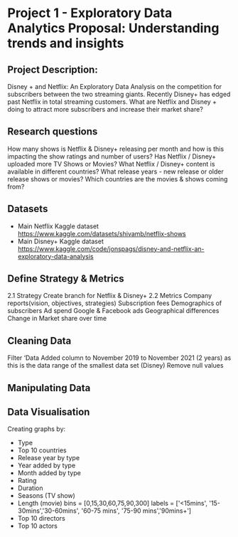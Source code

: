 # Project 1 - Exploratory Data Analytics Proposal: Understanding trends and insights

## Project Description:
Disney + and Netflix: An Exploratory Data Analysis on the competition for subscribers between the two streaming giants.
Recently Disney+ has edged past Netflix in total streaming customers. What are Netflix and Disney + doing to attract more subscribers and increase their market share?

## Research questions
How many shows is Netflix & Disney+ releasing per month and how is this impacting the show ratings and number of users?
Has Netflix / Disney+ uploaded more TV Shows or Movies?
What Netflix / Disney+ content is available in different countries?
What release years - new release or older release shows or movies?
Which countries are the movies & shows coming from?

## Datasets
- Main Netflix Kaggle dataset https://www.kaggle.com/datasets/shivamb/netflix-shows
- Main Disney+ Kaggle dataset https://www.kaggle.com/code/jonspags/disney-and-netflix-an-exploratory-data-analysis

## Define Strategy & Metrics
2.1 Strategy
Create branch for Netflix & Disney+
2.2 Metrics
Company reports(vision, objectives, strategies)
Subscription fees
Demographics of subscribers
Ad spend
Google & Facebook ads
Geographical differences
Change in Market share over time

## Cleaning Data
Filter ‘Data Added column to November 2019 to November 2021 (2 years) as this is the data range of the smallest data set (Disney)
Remove null values

## Manipulating Data

## Data Visualisation
Creating graphs by:
- Type
- Top 10 countries
- Release year by type
- Year added by type
- Month added by type
- Rating 
- Duration 
- Seasons (TV show)
- Length (movie) 
      bins = [0,15,30,60,75,90,300]
      labels = ['<15mins', '15-30mins','30-60mins', '60-75 mins', '75-90 mins','90mins+']
- Top 10 directors
- Top 10 actors
